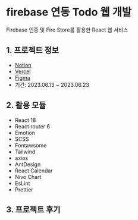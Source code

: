 # firebase 연동 Todo 웹 개발
Firebase 인증 및 Fire Store를 활용한 React 웹 서비스

## 1. 프로젝트 정보
- [Notion](http://)
- [Vercel](http://)
- [Figma](http://)
- 기간: 2023.06.13 ~ 2023.06.23

## 2. 활용 모듈
- React 18
- React router 6
- Emotion
- SCSS
- Fontawsome
- Tailwind
- axios
- AntDesign
- React Calendar
- Nivo Chart
- EsLint
- Prettier

## 3. 프로젝트 후기

